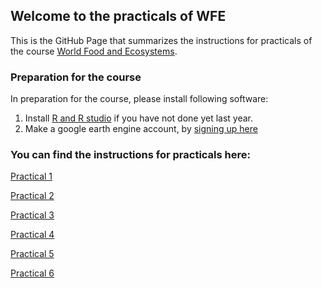 
## Welcome to the practicals of WFE

This is the GitHub Page that summarizes the instructions for practicals of the course  [World Food and Ecosystems](https://canvas.uva.nl/courses/46220).


### Preparation for the course

In preparation for the course, please install following software: 
1. Install [R and R studio](http://cran.rstudio.com/) if you have not done yet last year.
2. Make a google earth engine account, by [signing up here](https://signup.earthengine.google.com/#!/) 

### You can find the instructions for practicals here: 
[Practical 1](../../practical1/intro.html)

[Practical 2](https://cagecode.github.io/WFE-practicals/practical2/intro.html)

[Practical 3](https://cagecode.github.io/WFE-practicals/practical3/intro.html)

[Practical 4](https://cagecode.github.io/WFE-practicals/practical4/intro.html)

[Practical 5](https://cagecode.github.io/WFE-practicals/practical5/intro.html)

[Practical 6](https://cagecode.github.io/WFE-practicals/practical6/intro.html)
